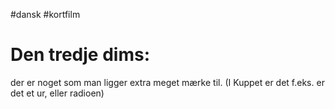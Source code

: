 #dansk #kortfilm
# Den tredje dims:
der er noget som man ligger extra meget mærke til. (I Kuppet er det f.eks. er det et ur, eller radioen)